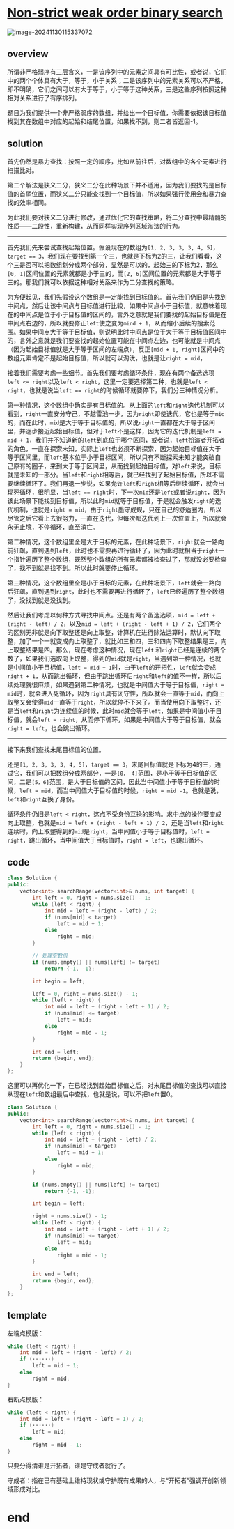 # [Non-strict weak order binary search](https://leetcode.cn/problems/find-first-and-last-position-of-element-in-sorted-array)

![image-20241130115337072](https://md-wind.oss-cn-nanjing.aliyuncs.com/md/202411301153172.png)

## overview

所谓非严格弱序有三层含义，一是该序列中的元素之间具有可比性，或者说，它们中的两个个体具有大于，等于，小于关系；二是该序列中的元素关系可以不严格，即不明确，它们之间可以有大于等于，小于等于这种关系，三是这些序列按照这种相对关系进行了有序排列。

题目为我们提供一个非严格弱序的数组，并给出一个目标值，你需要依据该目标值找到其在数组中对应的起始和结尾位置，如果找不到，则二者皆返回-1。

## solution

首先仍然是暴力查找：按照一定的顺序，比如从前往后，对数组中的各个元素进行扫描比对。

第二个解法是狭义二分，狭义二分在此种场景下并不适用，因为我们要找的是目标值的首尾位置，而狭义二分只能查找到一个目标值，所以如果强行使用会和暴力查找的效率相同。

为此我们要对狭义二分进行修改，通过优化它的查找策略，将二分查找中最精髓的性质——二段性，重新构建，从而同样实现序列区域淘汰的行为。

----------------

首先我们先来尝试查找起始位置。假设现在的数组为`[1, 2, 3, 3, 3, 4, 5]`，`target == 3`，我们现在要找到第一个三，也就是下标为2的三，让我们看看，这个三是否可以把数组划分成两个部分，显然是可以的，起始三的下标为2，那么`[0, 1]`区间位置的元素就都是小于三的，而`[2, 6]`区间位置的元素都是大于等于三的。那我们就可以依据这种相对关系来作为二分查找的策略。

为方便起见，我们先假设这个数组是一定能找到目标值的。首先我们仍旧是先找到中间点，然后让该中间点与目标值进行比较，如果中间点小于目标值，就意味着现在的中间点是位于小于目标值的区间的，言外之意就是我们要找的起始目标值是在中间点右边的，所以就要修正`left`使之变为`mind + 1`，从而缩小后续的搜索范围。如果中间点大于等于目标值，则说明此时中间点是位于大于等于目标值区间中的，言外之意就是我们要查找的起始位置可能在中间点左边，也可能就是中间点（因为起始目标值就是大于等于区间的左端点），反正`[mid + 1, right]`区间中的数组元素肯定不是起始目标值，所以就可以淘汰，也就是让`right = mid`，

接着我们需要考虑一些细节。首先我们要考虑循环条件，现在有两个备选选项`left <= right`以及`left < right`，这里一定要选择第二种，也就是`left < right`，也就是说当`left == right`的时候循环就要停下，我们分三种情况分析。

第一种情况，这个数组中确实是有目标值的。从上面的`left`和`right`迭代机制可以看到，`right`一直安分守己，不越雷池一步，因为`right`即使迭代，它也是等于`mid`的，而在此时，`mid`是大于等于目标值的，所以说`right`一直都在大于等于区间里，并逐步接近起始目标值，但对于`left`不是这样，因为它的迭代机制是`left = mid + 1`，我们并不知道新的`left`到底位于哪个区间，或者说，`left`扮演者开拓者的角色，一直在探索未知，实际上`left`也必须不断探索，因为起始目标值在大于等于区间里，而`left`基本位于小于目标区间，所以只有不断探索未知才能突破自己原有的圈子，来到大于等于区间里，从而找到起始目标值，对`left`来说，目标就是未知的一部分。当`left`和`right`相等后，就已经找到了起始目标值，所以不需要继续循环了。我们再退一步说，如果允许`left`和`right`相等后继续循环，就会出现死循环，很明显，当`left == right`时，下一次`mid`还是`left`或者说`right`，因为该此场景下能找到目标值，所以此时`mid`就等于目标值，于是就会触发`right`的迭代机制，也就是`right = mid`，由于`right`墨守成规，只在自己的舒适圈内，所以尽管之后它看上去很努力，一直在迭代，但每次都迭代到上一次位置上，所以就会永无止境，不停循环，直至消亡。

第二种情况，这个数组里全是大于目标的元素，在此种场景下，`right`就会一路向前狂飙，直到遇到`left`，此时也不需要再进行循环了，因为此时就相当于`right`一个指针遍历了整个数组，既然整个数组的所有元素都被检查过了，那就没必要检查了，找不到就是找不到。所以此时就要停止循环。

第三种情况，这个数组里全是小于目标的元素，在此种场景下，`left`就会一路向后狂飙，直到遇到`right`，此时也不需要再进行循环了，`left`已经遍历了整个数组了，没找到就是没找到。

然后让我们考虑以何种方式寻找中间点。还是有两个备选选项，`mid = left + (right - left) / 2`，以及`mid = left + (right - left + 1) / 2`，它们两个的区别无非就是向下取整还是向上取整，计算机在进行除法运算时，默认向下取整，加了一个一就变成向上取整了，就比如三和四，三和四向下取整结果是三，向上取整结果是四。那么，现在考虑这种情况，现在`left` 和`right`已经是连续的两个数了，如果我们选取向上取整，得到的`mid`就是`right`，当遇到第一种情况，也就是中间值小于目标值，`left = mid + 1`时，由于`left`的开拓性，`left`就会变成`right + 1`，从而跳出循环，但由于跳出循环后`right`和`left`的值不一样，所以后续处理就很麻烦，如果遇到第二种情况，也就是中间值大于等于目标值，`right = mid`时，就会进入死循环，因为`right`具有闭守性，所以就会一直等于`mid`，而向上取整又会使得`mid`一直等于`right`，所以就停不下来了。而当使用向下取整时，还是当`left`和`right`为连续值的时候，此时`mid`就会等于`left`，如果是中间值小于目标值，就会`left = right`，从而停下循环，如果是中间值大于等于目标值，就会`right = left`，也会跳出循环。

-------------

接下来我们查找末尾目标值的位置。

还是`[1, 2, 3, 3, 3, 4, 5]`，`target == 3`，末尾目标值就是下标为4的三，通过它，我们可以把数组分成两部分，一是`[0， 4]`范围，是小于等于目标值的区间，二是`[5，6]`范围，是大于目标值的区间，因此当中间值小于等于目标值的时候，`left = mid`，而当中间值大于目标值的时候，`right = mid -1`。也就是说，`left`和`right`互换了身份。

循环条件仍旧是`left < right`，这点不受身份互换的影响。求中点的操作要变成向上取整，也就是`mid = left + (right - left + 1) / 2`，还是当`left`和`right`连续时，向上取整得到的`mid`是`right`，当中间值小于等于目标值时，`left = right`，跳出循环，当中间值大于目标值时，`right = left`，也跳出循环。

## code

```cpp
class Solution {
public:
    vector<int> searchRange(vector<int>& nums, int target) {
        int left = 0, right = nums.size() - 1;
        while (left < right) {
            int mid = left + (right - left) / 2;
            if (nums[mid] < target)
                left = mid + 1;
            else
                right = mid;
        }

        // 处理空数组
        if (nums.empty() || nums[left] != target)
            return {-1, -1};

        int begin = left;

        left = 0, right = nums.size() - 1;
        while (left < right) {
            int mid = left + (right - left + 1) / 2;
            if (nums[mid] <= target)
                left = mid;
            else
                right = mid - 1;
        }

        int end = left;
        return {begin, end};
    }
};
```

这里可以再优化一下，在已经找到起始目标值之后，对末尾目标值的查找可以直接从现在`left`和数组最后中查找，也就是说，可以不把`left`置0。

```cpp
class Solution {
public:
    vector<int> searchRange(vector<int>& nums, int target) {
        int left = 0, right = nums.size() - 1;
        while (left < right) {
            int mid = left + (right - left) / 2;
            if (nums[mid] < target)
                left = mid + 1;
            else
                right = mid;
        }

        if (nums.empty() || nums[left] != target)
            return {-1, -1};

        int begin = left;

        right = nums.size() - 1;
        while (left < right) {
            int mid = left + (right - left + 1) / 2;
            if (nums[mid] <= target)
                left = mid;
            else
                right = mid - 1;
        }

        int end = left;
        return {begin, end};
    }
};
```

## template

左端点模版：

```cpp
while (left < right) {
    int mid = left + (right - left) / 2;
    if (······)
        left = mid + 1;
    else
        right = mid;
}
```

右断点模版：

```cpp
while (left < right) {
    int mid = left + (right - left + 1) / 2;
    if (······)
        left = mid;
    else
        right = mid - 1;
}
```

只要分得清谁是开拓者，谁是守成者就行了。

守成者：指在已有基础上维持现状或守护既有成果的人，与“开拓者”强调开创新领域形成对比。

# end